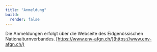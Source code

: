 ```yaml
---
title: "Anmeldung"
build:
  render: false
---
```


Die Anmeldungen erfolgt über die Webseite des Eidgenössischen Nationalturnverbandes.
[https://www.env-afgn.ch/](https://www.env-afgn.ch/)
